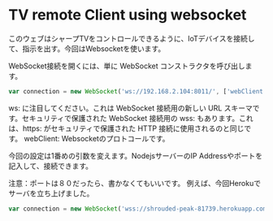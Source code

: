 # TV remote Client using websocket
このウェブはシャープTVをコントロールできるように、IoTデバイスを接続して、指示を出す。今回はWebsocketを使います。

WebSocket接続を開くには、単に WebSocket コンストラクタを呼び出します。
```javascript
var connection = new WebSocket('ws://192.168.2.104:8011/', ['webClient']);

```
ws: に注目してください。これは WebSocket 接続用の新しい URL スキーマです。セキュリティで保護された WebSocket 接続用の wss: もあります。これは、https: がセキュリティで保護された HTTP 接続に使用されるのと同じです。
webClient: Websocketのプロトコールです。

今回の設定は1番めの引数を変えます。NodejsサーバーのIP Addressやポートを記入して、接続できます。

注意：ポートは８０だったら、書かなくてもいいです。
例えば、今回Herokuでサーバを立ち上げました。
```javascript
var connection = new WebSocket('wss://shrouded-peak-81739.herokuapp.com/', ['webClient']);

```